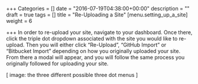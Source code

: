 +++
Categories = []
date = "2016-07-19T04:38:00+00:00"
description = ""
draft = true
tags = []
title = "Re-Uploading a Site"
[menu.setting_up_a_site]
weight = 6

+++
In order to re-upload your site, navigate to your dashboard. Once there, click the triple dot dropdown associated with the site you would like to re-upload. Then you will either click “Re-Upload”, “GitHub Import” or “Bitbucket Import” depending on how you originally uploaded your site. From there a modal will appear, and you will follow the same process you originally followed for uploading your site.

[ image: the three different possible three dot menus ]
